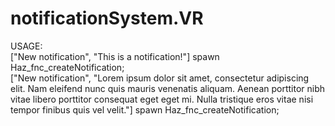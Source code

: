 # notificationSystem.VR

USAGE:<br>
["New notification", "This is a notification!"] spawn Haz_fnc_createNotification;<br>
["New notification", "Lorem ipsum dolor sit amet, consectetur adipiscing elit. Nam eleifend nunc quis mauris venenatis aliquam. Aenean porttitor nibh vitae libero porttitor consequat eget eget mi. Nulla tristique eros vitae nisi tempor finibus quis vel velit."] spawn Haz_fnc_createNotification;
